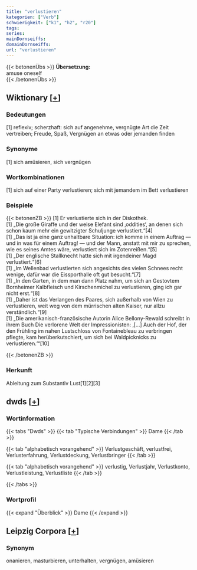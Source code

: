 ```yaml
---
title: "verlustieren"
kategorien: ["Verb"]
schwierigkeit: ["k1", "h2", "r20"]
tags:
series:
mainDornseiffs:
domainDornseiffs:
url: "verlustieren"
---
```


{{< betonenÜbs >}}
**Übersetzung:**  
amuse oneself  
{{< /betonenÜbs >}}

## Wiktionary [[+](https://de.wiktionary.org/wiki/verlustieren)]

### Bedeutungen
[1] reflexiv; scherzhaft: sich auf angenehme, vergnügte Art die Zeit vertreiben; Freude, Spaß, Vergnügen an etwas oder jemanden finden  

### Synonyme
[1] sich amüsieren, sich vergnügen  

### Wortkombinationen
[1] sich auf einer Party verlustieren; sich mit jemandem im Bett verlustieren  

### Beispiele
{{< betonenZB >}}
[1] Er verlustierte sich in der Diskothek.  
[1] „Die große Giraffe und der weise Elefant sind ‚oddities‘, an denen sich schon kaum mehr ein gewitzigter Schuljunge verlustiert.“[4]  
[1] „Das ist ja eine ganz unhaltbare Situation: ich komme in einem Auftrag — und in was für einem Auftrag! — und der Mann, anstatt mit mir zu sprechen, wie es seines Amtes wäre, verlustiert sich im Zotenreißen.“[5]  
[1] „Der englische Stallknecht hatte sich mit irgendeiner Magd verlustiert.“[6]  
[1] „Im Wellenbad verlustierten sich angesichts des vielen Schnees recht wenige, dafür war die Eissporthalle oft gut besucht.“[7]  
[1] „In den Garten, in dem man dann Platz nahm, um sich an Gestovtem Bornheimer Kalbfleisch und Kirschenmichel zu verlustieren, ging ich gar nicht erst.“[8]  
[1] „Daher ist das Verlangen des Paares, sich außerhalb von Wien zu verlustieren, weit weg von dem mürrischen alten Kaiser, nur allzu verständlich.“[9]  
[1] „Die amerikanisch-französische Autorin Alice Bellony-Rewald schreibt in ihrem Buch Die verlorene Welt der Impressionisten: ‚[…] Auch der Hof, der den Frühling im nahen Lustschloss von Fontainebleau zu verbringen pflegte, kam herüberkutschiert, um sich bei Waldpicknicks zu verlustieren.‘“[10]  

{{< /betonenZB >}}
### Herkunft
Ableitung zum Substantiv Lust[1][2][3]  



## dwds [[+](https://www.dwds.de/wb/verlustieren)]

### Wortinformation
{{< tabs "Dwds" >}}
{{< tab "Typische Verbindungen" >}}
Dame
{{< /tab >}}

{{< tab "alphabetisch vorangehend" >}}
Verlustgeschäft, verlustfrei, Verlusterfahrung, Verlustdeckung, Verlustbringer
{{< /tab >}}

{{< tab "alphabetisch vorangehend" >}}
verlustig, Verlustjahr, Verlustkonto, Verlustleistung, Verlustliste
{{< /tab >}}

{{< /tabs >}}

### Wortprofil
{{< expand "Überblick" >}} Dame {{< /expand >}}

## Leipzig Corpora [[+](https://corpora.uni-leipzig.de/en/res?word=verlustieren&corpusId=deu_newscrawl-public_2018)]


### Synonym
onanieren, masturbieren, unterhalten, vergnügen, amüsieren

